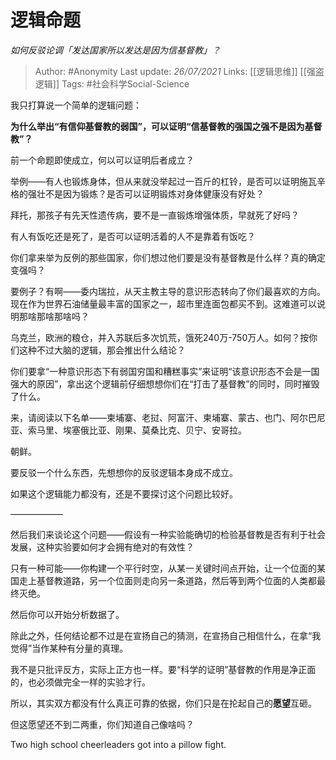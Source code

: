 # 逻辑命题
*如何反驳论调「发达国家所以发达是因为信基督教」？*

> Author: #Anonymity 
Last update: *26/07/2021* 
Links: [[逻辑思维]] [[强盗逻辑]]
Tags: #社会科学Social-Science 
  

我只打算说一个简单的逻辑问题：

**为什么举出“有信仰基督教的弱国”，可以证明“信基督教的强国之强不是因为基督教”？**

前一个命题即使成立，何以可以证明后者成立？

举例——有人也锻炼身体，但从来就没举起过一百斤的杠铃，是否可以证明施瓦辛格的强壮不是因为锻炼？是否可以证明锻炼对身体健康没有好处？

拜托，那孩子有先天性遗传病，要不是一直锻炼增强体质，早就死了好吗？

有人有饭吃还是死了，是否可以证明活着的人不是靠着有饭吃？

你们拿来举为反例的那些国家，你们想过他们要是没有基督教是什么样？真的确定变强吗？

要例子？有啊——委内瑞拉，从天主教主导的意识形态转向了你们最喜欢的方向。现在作为世界石油储量最丰富的国家之一，超市里连面包都买不到。这难道可以说明那啥那啥那啥吗？

乌克兰，欧洲的粮仓，并入苏联后多次饥荒，饿死240万-750万人。如何？按你们这种不过大脑的逻辑，那会推出什么结论？

你们要拿“一种意识形态下有弱国穷国和糟糕事实”来证明“该意识形态不会是一国强大的原因”，拿出这个逻辑前仔细想想你们在“打击了基督教”的同时，同时摧毁了什么。

来，请阅读以下名单——柬埔寨、老挝、阿富汗、柬埔寨、蒙古、也门、阿尔巴尼亚、索马里、埃塞俄比亚、刚果、莫桑比克、贝宁、安哥拉。

朝鲜。

  

  

要反驳一个什么东西，先想想你的反驳逻辑本身成不成立。

如果这个逻辑能力都没有，还是不要探讨这个问题比较好。

——————

然后我们来谈论这个问题——假设有一种实验能确切的检验基督教是否有利于社会发展，这种实验要如何才会拥有绝对的有效性？

只有一种可能——你构建一个平行时空，从某一关键时间点开始，让一个位面的某国走上基督教道路，另一个位面则走向另一条道路，然后等到两个位面的人类都最终灭绝。

然后你可以开始分析数据了。

除此之外，任何结论都不过是在宣扬自己的猜测，在宣扬自己相信什么，在拿“我觉得”当作某种有分量的真理。

我不是只批评反方，实际上正方也一样。要“科学的证明”基督教的作用是净正面的，也必须做完全一样的实验才行。

所以，其实双方都没有什么真正可靠的依据，你们只是在抡起自己的**愿望**互砸。

但这愿望还不到二两重，你们知道自己像啥吗？

Two high school cheerleaders got into a pillow fight.